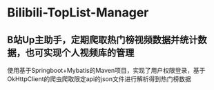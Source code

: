 # Bilibili-TopList-Manager
## B站Up主助手，定期爬取热门榜视频数据并统计数据，也可实现个人视频库的管理
使用基于Springboot+Mybatis的Maven项目，实现了用户权限登录，基于OkHttpClient的爬虫爬取限定api的json文件进行解析得到热门榜数据
